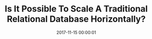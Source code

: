 ---
title: Is It Possible To Scale A Traditional Relational Database Horizontally?
date: 2017-11-15 00:00:01
---
